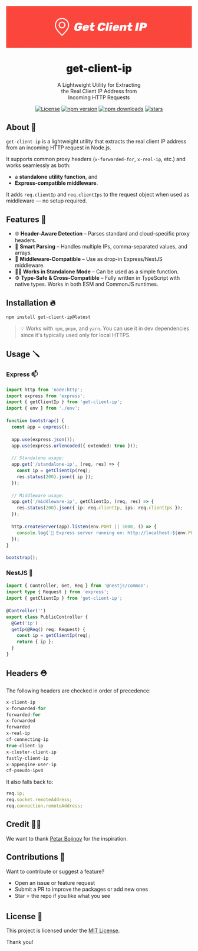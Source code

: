 <div align="center">
<img src="https://github.com/WolfieLeader/npm/blob/main/assets/get-client-ip-banner.svg" align="center" alt="banner" />

<h1 align="center" style="font-weight:900;">get-client-ip</h1>

<p align="center">
  A Lightweight Utility for Extracting <br/> 
  the Real Client IP Address from <br/> 
  Incoming HTTP Requests
</p>

<a href="https://opensource.org/licenses/MIT" rel="nofollow"><img src="https://img.shields.io/github/license/WolfieLeader/npm?color=DC343B" alt="License"></a>
<a href="https://www.npmjs.com/package/get-client-ip" rel="nofollow"><img src="https://img.shields.io/npm/v/get-client-ip?color=0078D4" alt="npm version"></a>
<a href="https://www.npmjs.com/package/get-client-ip" rel="nofollow"><img src="https://img.shields.io/npm/dy/get-client-ip.svg?color=03C03C" alt="npm downloads"></a>
<a href="https://github.com/WolfieLeader/npm" rel="nofollow"><img src="https://img.shields.io/github/stars/WolfieLeader/npm" alt="stars"></a>

</div>

## About 📖

`get-client-ip` is a lightweight utility that extracts the real client IP address from an incoming HTTP request in Node.js.

It supports common proxy headers (`x-forwarded-for`, `x-real-ip`, etc.) and works seamlessly as both:

- a **standalone utility function**, and
- **Express-compatible middleware**.

It adds `req.clientIp` and `req.clientIps` to the request object when used as middleware — no setup required.

## Features 🌟

- 🌐 **Header-Aware Detection** – Parses standard and cloud-specific proxy headers.
- 🧠 **Smart Parsing** – Handles multiple IPs, comma-separated values, and arrays.
- 🧩 **Middleware-Compatible** – Use as drop-in Express/NestJS middleware.
- 💪🏽 **Works in Standalone Mode** – Can be used as a simple function.
- ⚙️ **Type-Safe & Cross-Compatible** – Fully written in TypeScript with native types. Works in both ESM and CommonJS runtimes.

## Installation 🔥

```bash
npm install get-client-ip@latest
```

> 💡 Works with `npm`, `pnpm`, and `yarn`. You can use it in dev dependencies since it's typically used only for local HTTPS.

## Usage 🪛

### Express 📫

```typescript
import http from 'node:http';
import express from 'express';
import { getClientIp } from 'get-client-ip';
import { env } from './env';

function bootstrap() {
  const app = express();

  app.use(express.json());
  app.use(express.urlencoded({ extended: true }));

  // Standalone usage:
  app.get('/standalone-ip', (req, res) => {
    const ip = getClientIp(req);
    res.status(200).json({ ip });
  });

  // Middleware usage:
  app.get('/middleware-ip', getClientIp, (req, res) => {
    res.status(200).json({ ip: req.clientIp, ips: req.clientIps });
  });

  http.createServer(app).listen(env.PORT || 3000, () => {
    console.log(`🚀 Express server running on: http://localhost:${env.PORT || 3000}`);
  });
}

bootstrap();
```

### NestJS 🪺

```typescript
import { Controller, Get, Req } from '@nestjs/common';
import type { Request } from 'express';
import { getClientIp } from 'get-client-ip';

@Controller('')
export class PublicController {
  @Get('ip')
  getIp(@Req() req: Request) {
    const ip = getClientIp(req);
    return { ip };
  }
}
```

## Headers ⛑️

The following headers are checked in order of precedence:

```typescript
x-client-ip
x-forwarded-for
forwarded-for
x-forwarded
forwarded
x-real-ip
cf-connecting-ip
true-client-ip
x-cluster-client-ip
fastly-client-ip
x-appengine-user-ip
cf-pseudo-ipv4
```

It also falls back to:

```typescript
req.ip;
req.socket.remoteAddress;
req.connection.remoteAddress;
```

## Credit 💪🏽

We want to thank [Petar Bojinov](https://github.com/pbojinov) for the inspiration.

## Contributions 🤝

Want to contribute or suggest a feature?

- Open an issue or feature request
- Submit a PR to improve the packages or add new ones
- Star ⭐ the repo if you like what you see

## License 📜

This project is licensed under the [MIT License](https://opensource.org/licenses/MIT).

Thank you!
